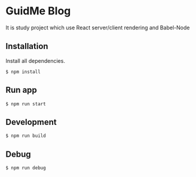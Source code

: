 # GuidMe Blog

It is study project which use React server/client rendering and Babel-Node


## Installation

Install all dependencies. 

```
$ npm install
```

## Run app

```
$ npm run start
```

## Development

```
$ npm run build
```

## Debug

```
$ npm run debug
```

